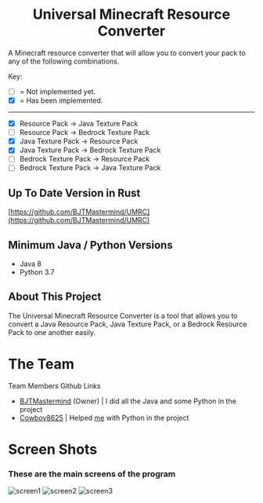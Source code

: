 <h1 align="center">Universal Minecraft Resource Converter</h1>

  A Minecraft resource converter that will allow you to convert your pack to any of the following combinations.<br>
  
  Key:
- [ ] = Not implemented yet.
- [x] = Has been implemented.
<hr>

- [x] Resource Pack -> Java Texture Pack                                                                                               
- [ ] Resource Pack -> Bedrock Texture Pack                                                                                              
- [x] Java Texture Pack -> Resource Pack                                                                                               
- [x] Java Texture Pack -> Bedrock Texture Pack                                                                                      
- [ ] Bedrock Texture Pack -> Resource Pack                                                                                            
- [ ] Bedrock Texture Pack -> Java Texture Pack 

## Up To Date Version in Rust

[https://github.com/BJTMastermind/UMRC](https://github.com/BJTMastermind/UMRC)

## Minimum Java / Python Versions

* Java 8
* Python 3.7

## About This Project

The Universal Minecraft Resource Converter is a tool that allows you to convert a Java Resource Pack, Java Texture Pack, or a Bedrock Resource Pack to one another easily.

# The Team

Team Members Github Links
* [BJTMastermind](https://www.github.com/BJTMastermind) (Owner) | I did all the Java and some Python in the project
* [Cowboy8625](https://www.github.com/cowboy8625) | Helped <span title="BJTMastermind">[me](https://github.com/BJTMastermind)</span> with Python in the project

# Screen Shots

### These are the main screens of the program

![screen1](https://user-images.githubusercontent.com/18742837/55294490-b5358f80-53d0-11e9-882b-a70b4f87d611.png)
![screen2](https://user-images.githubusercontent.com/18742837/55294496-c2527e80-53d0-11e9-9b1f-38d26f2aecb1.png)
![screen3](https://user-images.githubusercontent.com/18742837/50466297-ba66e680-096a-11e9-9704-ee3473eabec0.png)
